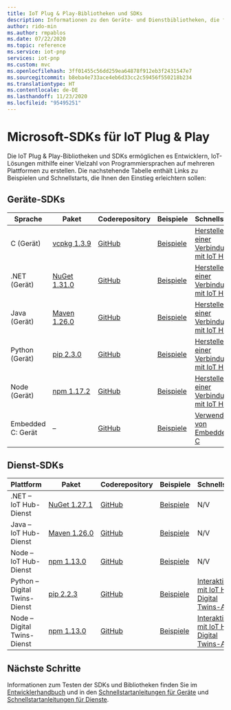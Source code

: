 ```yaml
---
title: IoT Plug & Play-Bibliotheken und SDKs
description: Informationen zu den Geräte- und Dienstbibliotheken, die für die Entwicklung von IoT Plug & Play-fähigen Lösungen zur Verfügung stehen.
author: rido-min
ms.author: rmpablos
ms.date: 07/22/2020
ms.topic: reference
ms.service: iot-pnp
services: iot-pnp
ms.custom: mvc
ms.openlocfilehash: 3ff01455c56dd259ea64878f912eb3f2431547e7
ms.sourcegitcommit: b8eba4e733ace4eb6d33cc2c59456f550218b234
ms.translationtype: HT
ms.contentlocale: de-DE
ms.lasthandoff: 11/23/2020
ms.locfileid: "95495251"
---
```

# <a name="microsoft-sdks-for-iot-plug-and-play"></a>Microsoft-SDKs für IoT Plug & Play

Die IoT Plug & Play-Bibliotheken und SDKs ermöglichen es Entwicklern, IoT-Lösungen mithilfe einer Vielzahl von Programmiersprachen auf mehreren Plattformen zu erstellen. Die nachstehende Tabelle enthält Links zu Beispielen und Schnellstarts, die Ihnen den Einstieg erleichtern sollen:

## <a name="device-sdks"></a>Geräte-SDKs

| Sprache | Paket | Coderepository | Beispiele | Schnellstart | Verweis |
|---|---|---|---|---|---|
| C (Gerät) | [vcpkg 1.3.9](https://github.com/Azure/azure-iot-sdk-c/blob/master/doc/setting_up_vcpkg.md) | [GitHub](https://github.com/Azure/azure-iot-sdk-c) | [Beispiele](https://github.com/Azure/azure-iot-sdk-c/tree/master/iothub_client/samples/pnp) | [Herstellen einer Verbindung mit IoT Hub](quickstart-connect-device.md) | [Referenz](/azure/iot-hub/iot-c-sdk-ref/) |
| .NET (Gerät) | [NuGet 1.31.0](https://www.nuget.org/packages/Microsoft.Azure.Devices.Client) | [GitHub](https://github.com/Azure/azure-iot-sdk-csharp/tree/master/) | [Beispiele](https://github.com/Azure-Samples/azure-iot-samples-csharp/tree/master/iot-hub/Samples/device/PnpDeviceSamples) | [Herstellen einer Verbindung mit IoT Hub](quickstart-connect-device.md) | [Referenz](/dotnet/api/microsoft.azure.devices.client?preserve-view=true&view=azure-dotnet) |
| Java (Gerät) | [Maven 1.26.0](https://mvnrepository.com/artifact/com.microsoft.azure.sdk.iot/iot-device-client) | [GitHub](https://github.com/Azure/azure-iot-sdk-java/tree/master/) | [Beispiele](https://github.com/Azure/azure-iot-sdk-java/tree/master/device/iot-device-samples/pnp-device-sample) | [Herstellen einer Verbindung mit IoT Hub](quickstart-connect-device.md) | [Referenz](/java/api/com.microsoft.azure.sdk.iot.device?preserve-view=true&view=azure-java-stable) |
| Python (Gerät) | [pip 2.3.0](https://pypi.org/project/azure-iot-device/) | [GitHub](https://github.com/Azure/azure-iot-sdk-python/tree/master/) | [Beispiele](https://github.com/Azure/azure-iot-sdk-python/tree/master/azure-iot-device/samples/pnp) | [Herstellen einer Verbindung mit IoT Hub](quickstart-connect-device.md) | [Referenz](/python/api/azure-iot-device/azure.iot.device?preserve-view=true&view=azure-python) |
| Node (Gerät) | [npm 1.17.2](https://www.npmjs.com/package/azure-iot-device)  | [GitHub](https://github.com/Azure/azure-iot-sdk-node/tree/master/) | [Beispiele](https://github.com/Azure/azure-iot-sdk-node/tree/master/device/samples/pnp) | [Herstellen einer Verbindung mit IoT Hub](quickstart-connect-device.md) | [Referenz](/javascript/api/azure-iot-device/?preserve-view=true&view=azure-node-latest) |
| Embedded C: Gerät | – | [GitHub](https://github.com/Azure/azure-sdk-for-c/)| [Beispiele](howto-use-embedded-c.md#samples) | [Verwenden von Embedded C](howto-use-embedded-c.md) | NICHT ZUTREFFEND

## <a name="service-sdks"></a>Dienst-SDKs

| Plattform  | Paket | Coderepository | Beispiele | Schnellstart | Verweis |
|---|---|---|---|---|---|
| .NET – IoT Hub-Dienst | [NuGet 1.27.1](https://www.nuget.org/packages/Microsoft.Azure.Devices ) | [GitHub](https://github.com/Azure/azure-iot-sdk-csharp) | [Beispiele](https://github.com/Azure-Samples/azure-iot-samples-csharp/tree/master/iot-hub/Samples/service/PnpServiceSamples) | N/V | [Verweis](/dotnet/api/microsoft.azure.devices?preserve-view=true&view=azure-dotnet) |
| Java – IoT Hub-Dienst | [Maven 1.26.0](https://mvnrepository.com/artifact/com.microsoft.azure.sdk.iot/iot-service-client/1.26.0) | [GitHub](https://github.com/Azure/azure-iot-sdk-java) | [Beispiele](https://github.com/Azure/azure-iot-sdk-java/tree/master/service/iot-service-samples/pnp-service-sample) | N/V | [Verweis](/java/api/com.microsoft.azure.sdk.iot.service?preserve-view=true&view=azure-java-stable) |
| Node – IoT Hub-Dienst | [npm 1.13.0](https://www.npmjs.com/package/azure-iothub) | [GitHub](https://github.com/Azure/azure-iot-sdk-node) | [Beispiele](https://github.com/Azure/azure-iot-sdk-node/tree/master/service/samples) | N/V | [Verweis](/javascript/api/azure-iothub/?preserve-view=true&view=azure-node-latest) |
| Python – Digital Twins-Dienst | [pip 2.2.3](https://pypi.org/project/azure-iot-hub) | [GitHub](https://github.com/Azure/azure-iot-sdk-python) | [Beispiele](https://github.com/Azure/azure-iot-sdk-python/tree/master/azure-iot-hub/samples) | [Interaktion mit IoT Hub Digital Twins-API](quickstart-service.md) | – |
| Node – Digital Twins-Dienst | [npm 1.13.0](https://www.npmjs.com/package/azure-iot-digitaltwins-service) | [GitHub](https://github.com/Azure/azure-iot-sdk-node) | [Beispiele](https://github.com/Azure/azure-iot-sdk-node/tree/master/service/samples/javascript) | [Interaktion mit IoT Hub Digital Twins-API](quickstart-service.md) | – |

## <a name="next-steps"></a>Nächste Schritte

Informationen zum Testen der SDKs und Bibliotheken finden Sie im [Entwicklerhandbuch](concepts-developer-guide-device.md) und in den [Schnellstartanleitungen für Geräte](quickstart-connect-device.md) und [Schnellstartanleitungen für Dienste](quickstart-service.md).